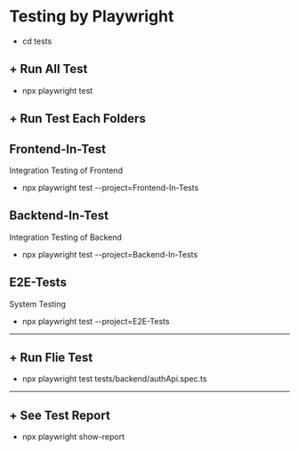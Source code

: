 # Testing by Playwright

- cd tests

## + Run All Test 
- npx playwright test

## + Run Test Each Folders

## Frontend-In-Test 
Integration Testing of Frontend
- npx playwright test --project=Frontend-In-Tests


## Backtend-In-Test 
Integration Testing of Backend
- npx playwright test --project=Backend-In-Tests


## E2E-Tests
System Testing 
- npx playwright test --project=E2E-Tests

---

## + Run Flie Test
- npx playwright test tests/backend/authApi.spec.ts

---

## + See Test Report
- npx playwright show-report
